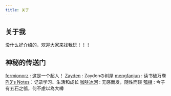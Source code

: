 ```yaml
---
title: 关于
---
```

## 关于我

没什么好介绍的，欢迎大家来找我玩！！！
<br>
## 神秘的传送门

[fermionorz](http://fermionorz.github.io/) : 这是一个超人！
[Zayden](http://lures2019.github.io/) : Zaydenの树屋
[mengfanjun](http://mfjblog.top) : 读书破万卷
[Pi3's Notes](https://blog.pi3.fun/)：记录学习、生活和成长
[咖啡冰河](https://blog.mysto.cyou/) : 无感而发，随性而谈
[瓠樽](https://blog.dylanwu.space/) : 今子有五石之瓠，何不慮以為大樽